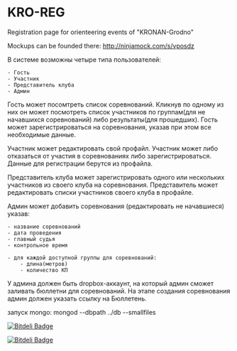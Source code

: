 KRO-REG
=======

Registration page for orienteering events of "KRONAN-Grodno"

Mockups can be founded there:
http://ninjamock.com/s/vposdz

В системе возможны четыре типа пользователей:

	- Гость
	- Участник
	- Представитель клуба
	- Админ
	
Гость может посомтреть список соревнований. Кликнув по одному из них он может посмотреть список участников по группам(для не начавшихся соревнований) либо результаты(для прошедших). Гость может зарегистрироваться на соревнования, указав при этом все необходимые данные.

Участник может редактировать свой профайл. Участник может либо отказаться от участия в соревнованиях либо зарегистрироваться. Данные для регистрации берутся из профайла.

Представитель клуба может зарегистрировать одного или нескольких участников из своего клуба на соревнования. Представитель может редактировать списки участников своего клуба в профайле.

Админ может добавить соревнования (редактировать не начавшиеся) указав:

	- название соревнований
	- дата проведения
	- главный судья
	- контрольное время
	
	- для каждой доступной группы для соревнований:
		- длина(метров)
		- количество КП

У админа должен быть dropbox-аккаунт, на который админ сможет заливать бюллетни для соревнований. На этапе создания соревнования админ должен указать ссылку на Бюллетень.

запуск mongo:
mongod --dbpath ../db --smallfiles

[![Bitdeli Badge](https://d2weczhvl823v0.cloudfront.net/godfreel/kro-reg/trend.png)](https://bitdeli.com/free "Bitdeli Badge")



[![Bitdeli Badge](https://d2weczhvl823v0.cloudfront.net/godfreel/kro-reg/trend.png)](https://bitdeli.com/free "Bitdeli Badge")

